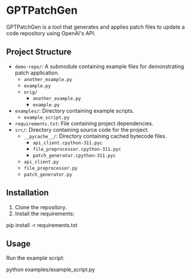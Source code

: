 # GPTPatchGen

GPTPatchGen is a tool that generates and applies patch files to update a code repository using OpenAI's API.

## Project Structure
- `demo-repo/`: A submodule containing example files for demonstrating patch application.
  - `another_example.py`
  - `example.py`
  - `orig/`
    - `another_example.py`
    - `example.py`
- `examples/`: Directory containing example scripts.
  - `example_script.py`
- `requirements.txt`: File containing project dependencies.
- `src/`: Directory containing source code for the project.
  - `__pycache__/`: Directory containing cached bytecode files.
    - `api_client.cpython-311.pyc`
    - `file_preprocessor.cpython-311.pyc`
    - `patch_generator.cpython-311.pyc`
  - `api_client.py`
  - `file_preprocessor.py`
  - `patch_generator.py`

## Installation

1. Clone the repository.
2. Install the requirements:

pip install -r requirements.txt

## Usage

Run the example script:

python examples/example_script.py

